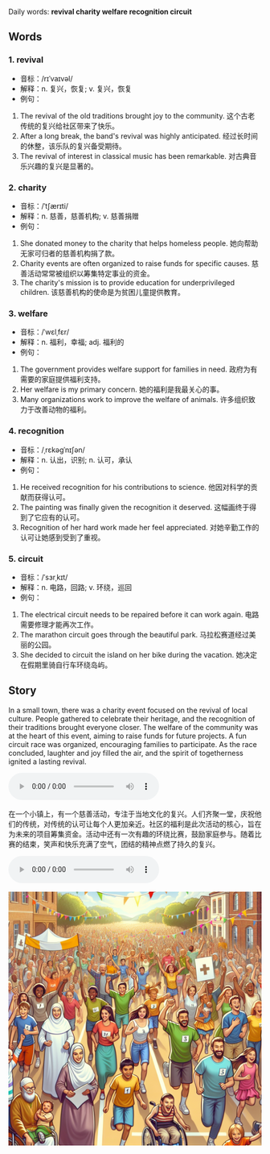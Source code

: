 Daily words: **revival charity welfare recognition circuit**

## Words
### 1. revival
- 音标：/rɪˈvaɪvəl/ <span style="cursor: pointer;" onclick="document.getElementById('audio-player-1').play()"><i class="fas fa-volume-up"></i></span>
<audio id="audio-player-1" src="audios/words/revival.mp3" style="display:none;"></audio>
- 解释：n. 复兴，恢复; v. 复兴，恢复
- 例句：
1. The revival of the old traditions brought joy to the community.
这个古老传统的复兴给社区带来了快乐。
2. After a long break, the band's revival was highly anticipated.
经过长时间的休整，该乐队的复兴备受期待。
3. The revival of interest in classical music has been remarkable.
对古典音乐兴趣的复兴是显著的。

### 2. charity
- 音标：/ˈtʃærɪti/ <span style="cursor: pointer;" onclick="document.getElementById('audio-player-2').play()"><i class="fas fa-volume-up"></i></span>
<audio id="audio-player-2" src="audios/words/charity.mp3" style="display:none;"></audio>
- 解释：n. 慈善，慈善机构; v. 慈善捐赠
- 例句：
1. She donated money to the charity that helps homeless people.
她向帮助无家可归者的慈善机构捐了款。
2. Charity events are often organized to raise funds for specific causes.
慈善活动常常被组织以筹集特定事业的资金。
3. The charity's mission is to provide education for underprivileged children.
该慈善机构的使命是为贫困儿童提供教育。

### 3. welfare
- 音标：/ˈwɛlˌfɛr/ <span style="cursor: pointer;" onclick="document.getElementById('audio-player-3').play()"><i class="fas fa-volume-up"></i></span>
<audio id="audio-player-3" src="audios/words/welfare.mp3" style="display:none;"></audio>
- 解释：n. 福利，幸福; adj. 福利的
- 例句：
1. The government provides welfare support for families in need.
政府为有需要的家庭提供福利支持。
2. Her welfare is my primary concern.
她的福利是我最关心的事。
3. Many organizations work to improve the welfare of animals.
许多组织致力于改善动物的福利。

### 4. recognition
- 音标：/ˌrɛkəɡˈnɪʃən/ <span style="cursor: pointer;" onclick="document.getElementById('audio-player-4').play()"><i class="fas fa-volume-up"></i></span>
<audio id="audio-player-4" src="audios/words/recognition.mp3" style="display:none;"></audio>
- 解释：n. 认出，识别; n. 认可，承认
- 例句：
1. He received recognition for his contributions to science.
他因对科学的贡献而获得认可。
2. The painting was finally given the recognition it deserved.
这幅画终于得到了它应有的认可。
3. Recognition of her hard work made her feel appreciated.
对她辛勤工作的认可让她感到受到了重视。

### 5. circuit
- 音标：/ˈsɜrˌkɪt/ <span style="cursor: pointer;" onclick="document.getElementById('audio-player-5').play()"><i class="fas fa-volume-up"></i></span>
<audio id="audio-player-5" src="audios/words/circuit.mp3" style="display:none;"></audio>
- 解释：n. 电路，回路; v. 环绕，巡回
- 例句：
1. The electrical circuit needs to be repaired before it can work again.
电路需要修理才能再次工作。
2. The marathon circuit goes through the beautiful park.
马拉松赛道经过美丽的公园。
3. She decided to circuit the island on her bike during the vacation.
她决定在假期里骑自行车环绕岛屿。

## Story
In a small town, there was a charity event focused on the revival of local culture. People gathered to celebrate their heritage, and the recognition of their traditions brought everyone closer. The welfare of the community was at the heart of this event, aiming to raise funds for future projects. A fun circuit race was organized, encouraging families to participate. As the race concluded, laughter and joy filled the air, and the spirit of togetherness ignited a lasting revival.

<audio controls>
  <source src="./audios/story/2024-08-07-english.mp3" type="audio/mpeg">
  你的浏览器不支持音频元素。
</audio>
  

在一个小镇上，有一个慈善活动，专注于当地文化的复兴。人们齐聚一堂，庆祝他们的传统，对传统的认可让每个人更加亲近。社区的福利是此次活动的核心，旨在为未来的项目筹集资金。活动中还有一次有趣的环绕比赛，鼓励家庭参与。随着比赛的结束，笑声和快乐充满了空气，团结的精神点燃了持久的复兴。

<audio controls>
  <source src="./audios/story/2024-08-07-chinese.mp3" type="audio/mpeg">
  你的浏览器不支持音频元素。
</audio>
  

![story](./images/2024-08-07.png)

